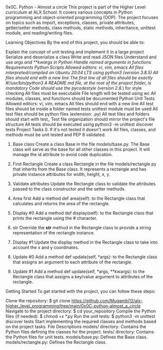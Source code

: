 0x0C. Python - Almost a circle
This project is part of the Higher Level curriculum at ALX School. It covers various concepts in Python programming and object-oriented programming (OOP). The project focuses on topics such as import, exceptions, classes, private attributes, getter/setter methods, class methods, static methods, inheritance, unittest module, and reading/writing files.

Learning Objectives
By the end of this project, you should be able to:

Explain the concept of unit testing and implement it in a large project
Serialize and deserialize a class
Write and read JSON files
Understand and use *args and **kwargs in Python
Handle named arguments in functions
Requirements
Python Scripts
Allowed editors: vi, vim, emacs
All files interpreted/compiled on Ubuntu 20.04 LTS using python3 (version 3.8.5)
All files should end with a new line
The first line of all files should be exactly #!/usr/bin/python3
A README.md file, at the root of the project folder, is mandatory
Code should use the pycodestyle (version 2.8.*) for style checking
All files must be executable
File length will be tested using wc
All modules, classes, and functions should be documented
Python Unit Tests
Allowed editors: vi, vim, emacs
All files should end with a new line
All test files should be inside a folder named tests
unittest module must be used
All test files should be python files (extension: .py)
All test files and folders should start with test_
Test file organization should mirror the project's file structure
All tests should be executed using python3 -m unittest discover tests
Project Tasks
0. If it's not tested it doesn't work
All files, classes, and methods must be unit tested and PEP 8 validated.

1. Base class
Create a class Base in the file models/base.py. The Base class will serve as the base for all other classes in this project. It will manage the id attribute to avoid code duplication.

2. First Rectangle
Create a class Rectangle in the file models/rectangle.py that inherits from the Base class. It represents a rectangle and has private instance attributes for width, height, x, y.

3. Validate attributes
Update the Rectangle class to validate the attributes passed to the class constructor and the setter methods.

4. Area first
Add a method def area(self): to the Rectangle class that calculates and returns the area of the rectangle.

5. Display #0
Add a method def display(self): to the Rectangle class that prints the rectangle using the # character.

6. str
Override the __str__ method in the Rectangle class to provide a string representation of the rectangle instance.

7. Display #1
Update the display method in the Rectangle class to take into account the x and y coordinates.

8. Update #0
Add a method def update(self, *args): to the Rectangle class that assigns an argument to each attribute of the rectangle.

9. Update #1
Add a method def update(self, *args, **kwargs): to the Rectangle class that assigns a key/value argument to attributes of the rectangle.

Getting Started
To get started with the project, you can follow these steps:

Clone the repository:
  $ git clone https://github.com/Mugambi12/alx-higher_level_programming/tree/main/0x0C-python-almost_a_circle
Navigate to the project directory:
  $ cd your_repository
Compile the Python files (if needed):
  $ chmod +x *.py
Run the unit tests:
  $ python3 -m unittest discover tests
Start implementing the required classes and methods based on the project tasks.
File Descriptions
models/ directory: Contains the Python files defining the classes for the project.
tests/ directory: Contains the Python files for unit tests.
models/base.py: Defines the Base class.
models/rectangle.py: Defines the Rectangle class.

